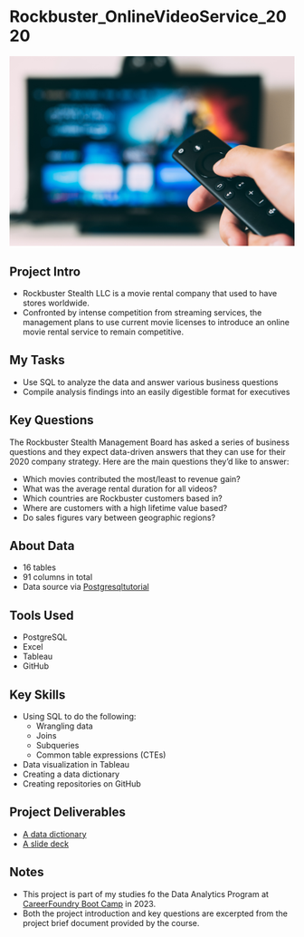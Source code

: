 # Rockbuster_OnlineVideoService_2020

![title](https://github.com/PeiMeiLee/Rockbuster_OnlineVideoService_2020/blob/main/01%20Project%20Management/glenn-carstens-peters-EOQhsfFBhRk-unsplash.jpg)
## Project Intro
- Rockbuster Stealth LLC is a movie rental company that used to have stores worldwide. 
- Confronted by intense competition from streaming services, the management plans to use current movie licenses to introduce an online movie rental service to remain competitive.

## My Tasks
- Use SQL to analyze the data and answer various business questions 
- Compile analysis findings into an easily digestible format for executives

## Key Questions
The Rockbuster Stealth Management Board has asked a series of business questions and they expect data-driven answers that they can use for their 2020 company strategy. Here are the main questions they’d like to answer:

- Which movies contributed the most/least to revenue gain?
- What was the average rental duration for all videos?
- Which countries are Rockbuster customers based in?
- Where are customers with a high lifetime value based?
- Do sales figures vary between geographic regions?

## About Data
- 16 tables 
- 91 columns in total
- Data source via [Postgresqltutorial](www.postgresqltutorial.com/wp-content/uploads/2019/05/dvdrental.zip)

## Tools Used
- PostgreSQL
- Excel
- Tableau
- GitHub

## Key Skills
- Using SQL to do the following: 
  - Wrangling data
  - Joins
  - Subqueries
  - Common table expressions (CTEs)
- Data visualization in Tableau
- Creating a data dictionary
- Creating repositories on GitHub

## Project Deliverables
- [A data dictionary](https://github.com/PeiMeiLee/Rockbuster_OnlineVideoService_2020/blob/main/05%20Sent%20to%20Client/E3.10_Data_Dictionary_Lee.pdf)
- [A slide deck](https://github.com/PeiMeiLee/Rockbuster_OnlineVideoService_2020/blob/main/05%20Sent%20to%20Client/E3.10_Presentation_Lee.pdf)

## Notes
- This project is part of my studies fo the Data Analytics Program at [CareerFoundry Boot Camp](https://careerfoundry.com) in 2023.
- Both the project introduction and key questions are excerpted from the project brief document provided by the course.
